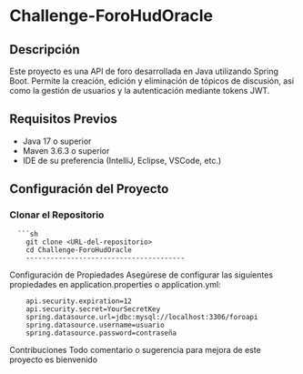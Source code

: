 # Challenge-ForoHudOracle

## Descripción
Este proyecto es una API de foro desarrollada en Java utilizando Spring Boot. Permite la creación, edición y eliminación de tópicos de discusión, así como la gestión de usuarios y la autenticación mediante tokens JWT.

## Requisitos Previos
- Java 17 o superior
- Maven 3.6.3 o superior
- IDE de su preferencia (IntelliJ, Eclipse, VSCode, etc.)

## Configuración del Proyecto

### Clonar el Repositorio

      ```sh
        git clone <URL-del-repositorio>
        cd Challenge-ForoHudOracle
        ---------------------------------------
Configuración de Propiedades
Asegúrese de configurar las siguientes propiedades en application.properties o application.yml:

        api.security.expiration=12
        api.security.secret=YourSecretKey
        spring.datasource.url=jdbc:mysql://localhost:3306/foroapi
        spring.datasource.username=usuario
        spring.datasource.password=contraseña

Contribuciones
            Todo comentario o sugerencia para mejora de este proyecto es bienvenido
